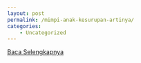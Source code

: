 ```yaml
---
layout: post
permalink: /mimpi-anak-kesurupan-artinya/
categories:
    - Uncategorized
---
```


[Baca Selengkapnya](/08)
